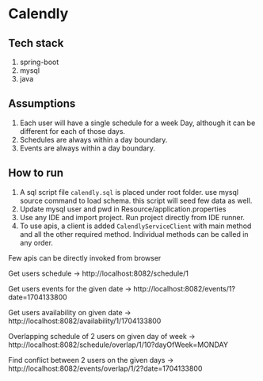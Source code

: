 # Calendly


## Tech stack 

1. spring-boot 
2. mysql
3. java


## Assumptions 

1. Each user will have a single schedule for a week Day, although it can be different for each of those days.
2. Schedules are always within a day boundary.
3. Events are always within a day boundary.




## How to run 

1. A sql script file `calendly.sql` is placed under root folder. use mysql source command to load schema. this script will seed few data as well.
2. Update mysql user and pwd in Resource/application.properties
3. Use any IDE and import project. Run project directly from IDE runner. 
4. To use apis, a client is added `CalendlyServiceClient` with main method and all the other required method. 
   Individual methods can be called in any order.


Few apis can be directly invoked from browser 


Get users schedule -> http://localhost:8082/schedule/1

Get users events for the given date -> http://localhost:8082/events/1?date=1704133800 

Get users availability on given date -> http://localhost:8082/availability/1/1704133800

Overlapping schedule of 2 users on given day of week -> http://localhost:8082/schedule/overlap/1/10?dayOfWeek=MONDAY

Find conflict between 2 users on the given days ->  http://localhost:8082/events/overlap/1/2?date=1704133800






   